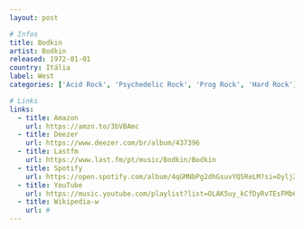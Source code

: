 ```yaml
---
layout: post

# Infos
title: Bodkin
artist: Bodkin
released: 1972-01-01
country: Itália
label: West
categories: ['Acid Rock', 'Psychedelic Rock', 'Prog Rock', 'Hard Rock']

# Links
links:
  - title: Amazon
    url: https://amzn.to/3bVBAmc
  - title: Deezer
    url: https://www.deezer.com/br/album/437396
  - title: Lastfm
    url: https://www.last.fm/pt/music/Bodkin/Bodkin
  - title: Spotify
    url: https://open.spotify.com/album/4qGMNbPg2dhGsuvYQSReLM?si=Oylj2vOYTf6Ecz-fmGIgAQ
  - title: YouTube
    url: https://music.youtube.com/playlist?list=OLAK5uy_kCfDyRvTEsFMb6TBFTTeN2wjfpm6TIYMc
  - title: Wikipedia-w
    url: #
---
```

